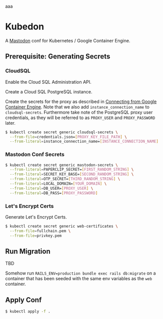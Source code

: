 aaa
# Kubedon

A [Mastodon](https://github.com/tootsuite/mastodon) conf for Kubernetes / Google Container Engine.

## Prerequisite: Generating Secrets

### CloudSQL

Enable the Cloud SQL Administration API.

Create a Cloud SQL PostgreSQL instance.

Create the secrets for the proxy as described in [Connecting from Google Container Engine](https://cloud.google.com/sql/docs/postgres/connect-container-engine). Note that we also add `instance_connection_name` to `cloudsql-secrets`. Furthermore take note of the PostgreSQL proxy user credentials, as they will be referred to as `PROXY_USER` and `PROXY_PASSWORD` later.

```sh
$ kubectl create secret generic cloudsql-secrets \
  --from-file=credentials.json=[PROXY_KEY_FILE_PATH] \
  --from-literal=instance_connection_name=[INSTANCE_CONNECTION_NAME]
```

### Mastodon Conf Secrets

```sh
$ kubectl create secret generic mastodon-secrets \
  --from-literal=PAPERCLIP_SECRET=[FIRST_RANDOM_STRING] \
  --from-literal=SECRET_KEY_BASE=[SECOND_RANDOM_STRING] \
  --from-literal=OTP_SECRET=[THIRD_RANDOM_STRING] \
  --from-literal=LOCAL_DOMAIN=[YOUR_DOMAIN] \
  --from-literal=DB_USER=[PROXY_USER] \
  --from-literal=DB_PASS=[PROXY_PASSWORD]
```

### Let's Encrypt Certs

Generate Let's Encrypt Certs.

```sh
$ kubectl create secret generic web-certificates \
  --from-file=fullchain.pem \
  --from-file=privkey.pem
```

## Run Migration

TBD

Somehow run `RAILS_ENV=production bundle exec rails db:migrate` on a container that has been seeded with the same env variables as the `web` container.

## Apply Conf

```sh
$ kubectl apply -f .
```
